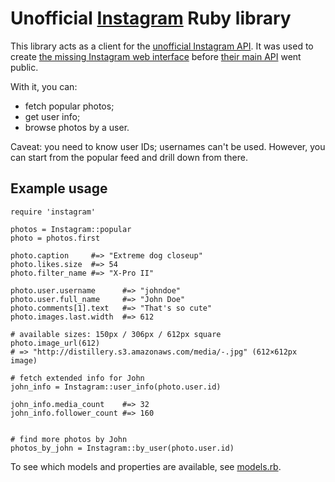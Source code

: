 # Unofficial [Instagram][] Ruby library

This library acts as a client for the [unofficial Instagram API][wiki]. It was used to create [the missing Instagram web interface][web] before [their main API][official] went public.

With it, you can:

* fetch popular photos;
* get user info;
* browse photos by a user.

Caveat: you need to know user IDs; usernames can't be used. However, you can start from the popular feed and drill down from there.

## Example usage

    require 'instagram'
    
    photos = Instagram::popular
    photo = photos.first
    
    photo.caption     #=> "Extreme dog closeup"
    photo.likes.size  #=> 54
    photo.filter_name #=> "X-Pro II"
    
    photo.user.username      #=> "johndoe"
    photo.user.full_name     #=> "John Doe"
    photo.comments[1].text   #=> "That's so cute"
    photo.images.last.width  #=> 612
    
    # available sizes: 150px / 306px / 612px square
    photo.image_url(612)
    # => "http://distillery.s3.amazonaws.com/media/-.jpg" (612×612px image)
    
    # fetch extended info for John
    john_info = Instagram::user_info(photo.user.id)
    
    john_info.media_count    #=> 32
    john_info.follower_count #=> 160
    
    
    # find more photos by John
    photos_by_john = Instagram::by_user(photo.user.id)

To see which models and properties are available, see [models.rb][models].


[instagram]: http://instagr.am/
[web]: http://instagram.heroku.com
[wiki]: https://github.com/mislav/instagram/wiki "Instagram API"
[models]: https://github.com/mislav/instagram/blob/master/lib/instagram/models.rb
[official]: http://instagram.com/developer/
